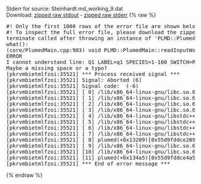 Stderr for source:  Steinhardt.md_working_9.dat   
Download: [zipped raw stdout](Steinhardt.md_working_9.dat.plumed.stdout.txt.zip) - [zipped raw stderr](Steinhardt.md_working_9.dat.plumed.stderr.txt.zip) 
{% raw %}
<pre>
#! Only the first 1000 rows of the error file are shown below
#! To inspect the full error file, please download the zipped raw stderr file above
terminate called after throwing an instance of 'PLMD::Plumed::ExceptionError'
what():
(core/PlumedMain.cpp:903) void PLMD::PlumedMain::readInputWords(const std::vector<std::__cxx11::basic_string<char> >&)
ERROR
I cannot understand line: Q1 LABEL=q1 SPECIES=1-100 SWITCH=RATIONAL D_0=2.0 R_0=1.0 VMEAN
Maybe a missing space or a typo?
[pkrvmbietmlfzoi:35521] *** Process received signal ***
[pkrvmbietmlfzoi:35521] Signal: Aborted (6)
[pkrvmbietmlfzoi:35521] Signal code:  (-6)
[pkrvmbietmlfzoi:35521] [ 0] /lib/x86_64-linux-gnu/libc.so.6(+0x45330)[0x7fada6a45330]
[pkrvmbietmlfzoi:35521] [ 1] /lib/x86_64-linux-gnu/libc.so.6(pthread_kill+0x11c)[0x7fada6a9eb2c]
[pkrvmbietmlfzoi:35521] [ 2] /lib/x86_64-linux-gnu/libc.so.6(gsignal+0x1e)[0x7fada6a4527e]
[pkrvmbietmlfzoi:35521] [ 3] /lib/x86_64-linux-gnu/libc.so.6(abort+0xdf)[0x7fada6a288ff]
[pkrvmbietmlfzoi:35521] [ 4] /lib/x86_64-linux-gnu/libstdc++.so.6(+0xa5ff5)[0x7fada6ea5ff5]
[pkrvmbietmlfzoi:35521] [ 5] /lib/x86_64-linux-gnu/libstdc++.so.6(+0xbb0da)[0x7fada6ebb0da]
[pkrvmbietmlfzoi:35521] [ 6] /lib/x86_64-linux-gnu/libstdc++.so.6(_ZSt10unexpectedv+0x0)[0x7fada6ea5a55]
[pkrvmbietmlfzoi:35521] [ 7] /lib/x86_64-linux-gnu/libstdc++.so.6(+0xa5a6f)[0x7fada6ea5a6f]
[pkrvmbietmlfzoi:35521] [ 8] plumed(+0x13209)[0x55d9fddce209]
[pkrvmbietmlfzoi:35521] [ 9] /lib/x86_64-linux-gnu/libc.so.6(+0x2a1ca)[0x7fada6a2a1ca]
[pkrvmbietmlfzoi:35521] [10] /lib/x86_64-linux-gnu/libc.so.6(__libc_start_main+0x8b)[0x7fada6a2a28b]
[pkrvmbietmlfzoi:35521] [11] plumed(+0x134a5)[0x55d9fddce4a5]
[pkrvmbietmlfzoi:35521] *** End of error message ***
</pre>
{% endraw %}
